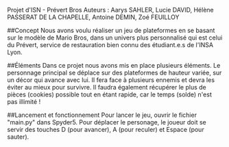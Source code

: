 Projet d'ISN - Prévert Bros
Auteurs : Aarys SAHLER, Lucie DAVID, Hélène PASSERAT DE LA CHAPELLE, Antoine DEMIN, Zoé FEUILLOY

##Concept
Nous avons voulu réaliser un jeu de plateformes en se basant sur le modèle de Mario Bros, dans un univers plus personnalisé qui est celui du Prévert, service de restauration bien connu des étudiant.e.s de l'INSA Lyon.

##Éléments
Dans ce projet nous avons mis en place plusieurs éléments. Le personnage principal se déplace sur des plateformes de hauteur variée, sur un décor qui avance avec lui. Il fera face à plusieurs ennemis et devra les éviter au mieux pour survivre. Il faudra également récupérer le plus de pièces (cookies) possible tout en étant rapide, car le temps (solde) n'est pas illimité ! 

##Lancement et fonctionnement
Pour lancer le jeu, ouvrir le fichier "main.py" dans Spyder5. Pour déplacer le personage, le joueur doit se servir des touches D (pour avancer), A (pour reculer) et Espace (pour sauter). 

